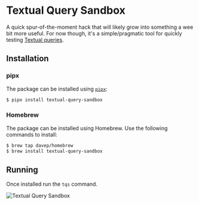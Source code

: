 # Textual Query Sandbox

A quick spur-of-the-moment hack that will likely grow into something a wee
bit more useful. For now though, it's a simple/pragmatic tool for quickly
testing [Textual queries](https://textual.textualize.io/guide/queries/).

## Installation

### pipx

The package can be installed using [`pipx`](https://pypa.github.io/pipx/):

```sh
$ pipx install textual-query-sandbox
```

### Homebrew

The package can be installed using Homebrew. Use the following commands to
install:

```sh
$ brew tap davep/homebrew
$ brew install textual-query-sandbox
```

## Running

Once installed run the `tqs` command.

![Textual Query Sandbox](https://raw.githubusercontent.com/davep/textual-query-sandbox/main/tqs.png)

[//]: # (README.md ends here)
